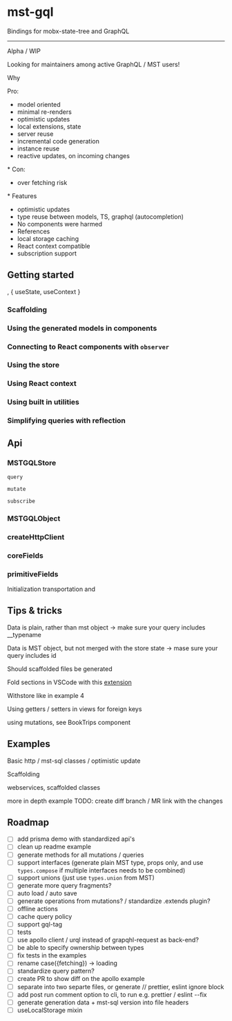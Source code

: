 # mst-gql

Bindings for mobx-state-tree and GraphQL

---

Alpha / WIP

Looking for maintainers among active GraphQL / MST users!

Why

Pro:

- model oriented
- minimal re-renders
- optimistic updates
- local extensions, state
- server reuse
- incremental code generation
- instance reuse
- reactive updates, on incoming changes

\* Con:

- over fetching risk

\* Features

- optimistic updates
- type reuse between models, TS, graphql (autocompletion)
- No components were harmed
- References
- local storage caching
- React context compatible
- subscription support

## Getting started

, { useState, useContext }

### Scaffolding

### Using the generated models in components

### Connecting to React components with `observer`

### Using the store

### Using React context

### Using built in utilities

### Simplifying queries with reflection

## Api

### MSTGQLStore

`query`

`mutate`

`subscribe`

### MSTGQLObject

### createHttpClient

### coreFields

### primitiveFields

Initialization transportation and

## Tips & tricks

Data is plain, rather than mst object -> make sure your query includes \_\_typename

Data is MST object, but not merged with the store state -> mase sure your query includes id

Should scaffolded files be generated

Fold sections in VSCode with this [extension](https://marketplace.visualstudio.com/items?itemName=maptz.regionfolder)

Withstore like in example 4

Using getters / setters in views for foreign keys

using mutations, see BookTrips component

## Examples

Basic http / mst-sql classes / optimistic update

Scaffolding

webservices, scaffolded classes

more in depth example TODO: create diff branch / MR link with the changes

## Roadmap

- [ ] add prisma demo with standardized api's
- [ ] clean up readme example
- [ ] generate methods for all mutations / queries
- [ ] support interfaces (generate plain MST type, props only, and use `types.compose` if multiple interfaces needs to be combined)
- [ ] support unions (just use `types.union` from MST)
- [ ] generate more query fragments?
- [ ] auto load / auto save
- [ ] generate operations from mutations? / standardize .extends plugin?
- [ ] offline actions
- [ ] cache query policy
- [ ] support gql-tag
- [ ] tests
- [ ] use apollo client / urql instead of grapqhl-request as back-end?
- [ ] be able to specify ownership between types
- [ ] fix tests in the examples
- [ ] rename case({fetching}) -> loading
- [ ] standardize query pattern?
- [ ] create PR to show diff on the apollo example
- [ ] separate into two separte files, or generate // prettier, eslint ignore block
- [ ] add post run comment option to cli, to run e.g. prettier / eslint --fix
- [ ] generate generation data + mst-sql version into file headers
- [ ] useLocalStorage mixin
